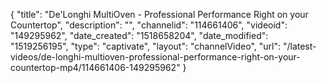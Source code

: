 {
    "title": "De'Longhi MultiOven - Professional Performance Right on your Countertop",
    "description": "",
    "channelid": "114661406",
    "videoid": "149295962",
    "date_created": "1518658204",
    "date_modified": "1519256195",
    "type": "captivate",
    "layout": "channelVideo",
    "url": "\/latest-videos\/de-longhi-multioven-professional-performance-right-on-your-countertop-mp4\/114661406-149295962"
}